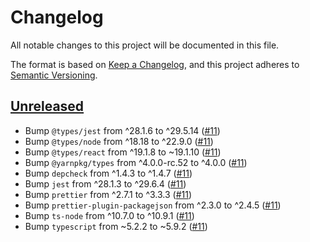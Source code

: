# Changelog

All notable changes to this project will be documented in this file.

The format is based on [Keep a Changelog](https://keepachangelog.com/en/1.0.0/),
and this project adheres to [Semantic Versioning](https://semver.org/spec/v2.0.0.html).

## [Unreleased]

- Bump `@types/jest` from ^28.1.6 to ^29.5.14 ([#11](https://github.com/MetaMask/connect-monorepo/pull/11))
- Bump `@types/node` from ^18.18 to ^22.9.0 ([#11](https://github.com/MetaMask/connect-monorepo/pull/11))
- Bump `@types/react` from ^19.1.8 to ~19.1.10 ([#11](https://github.com/MetaMask/connect-monorepo/pull/11))
- Bump `@yarnpkg/types` from ^4.0.0-rc.52 to ^4.0.0 ([#11](https://github.com/MetaMask/connect-monorepo/pull/11))
- Bump `depcheck` from ^1.4.3 to ^1.4.7 ([#11](https://github.com/MetaMask/connect-monorepo/pull/11))
- Bump `jest` from ^28.1.3 to ^29.6.4 ([#11](https://github.com/MetaMask/connect-monorepo/pull/11))
- Bump `prettier` from ^2.7.1 to ^3.3.3 ([#11](https://github.com/MetaMask/connect-monorepo/pull/11))
- Bump `prettier-plugin-packagejson` from ^2.3.0 to ^2.4.5 ([#11](https://github.com/MetaMask/connect-monorepo/pull/11))
- Bump `ts-node` from ^10.7.0 to ^10.9.1 ([#11](https://github.com/MetaMask/connect-monorepo/pull/11))
- Bump `typescript` from ~5.2.2 to ~5.9.2 ([#11](https://github.com/MetaMask/connect-monorepo/pull/11))

[Unreleased]: https://github.com/MetaMask/metamask-connect-monorepo/
